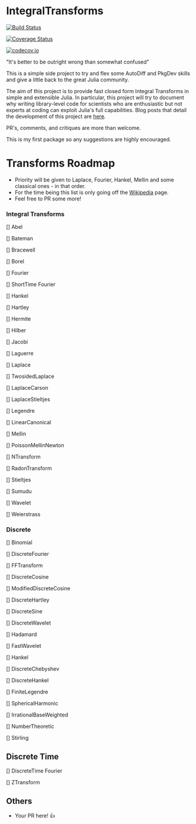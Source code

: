 # IntegralTransforms

[![Build Status](https://travis-ci.org/miguelraz/IntegralTransforms.jl.svg?branch=master)](https://travis-ci.org/miguelraz/IntegralTransforms.jl)

[![Coverage Status](https://coveralls.io/repos/miguelraz/IntegralTransforms.jl/badge.svg?branch=master&service=github)](https://coveralls.io/github/miguelraz/IntegralTransforms.jl?branch=master)

[![codecov.io](http://codecov.io/github/miguelraz/IntegralTransforms.jl/coverage.svg?branch=master)](http://codecov.io/github/miguelraz/IntegralTransforms.jl?branch=master)

"It's better to be outright wrong than somewhat confused"

This is a simple side project to try and flex some AutoDiff and PkgDev skills and give a little back to the great Julia community.

The aim of this project is to provide fast closed form Integral Transforms in simple and extensible Julia.
In  particular, this project will try to document why writing library-level code for scientists who
are enthusiastic but not experts at coding can exploit Julia's full capabilities.
Blog posts that detail the development of this project are [here](lmgtfy.com).

PR's, comments, and critiques are more than welcome.

This is my first package so any suggestions are highly encouraged.

# Transforms Roadmap

- Priority will be given to Laplace, Fourier, Hankel, Mellin and some classical ones - in that order.
- For the time being this list is only going off the [Wikipedia](https://en.wikipedia.org/wiki/List_of_transforms) page.
- Feel free to PR some more!

### Integral Transforms

[] Abel

[] Bateman

[] Bracewell

[] Borel

[] Fourier

[] ShortTime Fourier

[] Hankel

[] Hartley

[] Hermite

[] Hilber

[] Jacobi

[] Laguerre

[] Laplace

[] TwosidedLaplace

[] LaplaceCarson

[] LaplaceStieltjes

[] Legendre

[] LinearCanonical

[] Mellin

[] PoissonMellinNewton

[] NTransform

[] RadonTransform

[] Stieltjes

[] Sumudu

[] Wavelet

[] Weierstrass

### Discrete

[] Binomial

[] DiscreteFourier

[] FFTransform

[] DiscreteCosine

[] ModifiedDiscreteCosine

[] DiscreteHartley

[] DiscreteSine

[] DiscreteWavelet

[] Hadamard

[] FastWavelet

[] Hankel

[] DiscreteChebyshev

[] DiscreteHankel

[] FiniteLegendre

[] SphericalHarmonic

[] IrrationalBaseWeighted

[] NumberTheoretic

[] Stirling

## Discrete Time

[] DiscreteTime Fourier

[] ZTransform

## Others

- Your PR here! 👍
